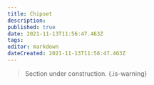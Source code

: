 ```yaml
---
title: Chipset
description: 
published: true
date: 2021-11-13T11:56:47.463Z
tags: 
editor: markdown
dateCreated: 2021-11-13T11:56:47.463Z
---
```


> Section under construction.
{.is-warning}